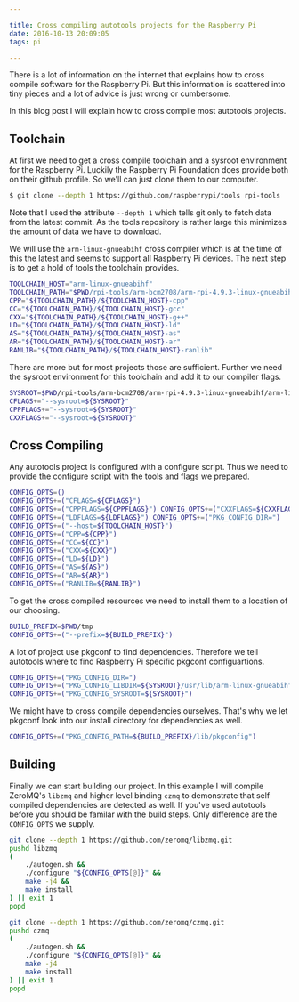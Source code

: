 ```yaml
---

title: Cross compiling autotools projects for the Raspberry Pi
date: 2016-10-13 20:09:05
tags: pi

---
```


There is a lot of information on the internet that explains how to cross compile
software for the Raspberry Pi. But this information is scattered into tiny
pieces and a lot of advice is just wrong or cumbersome.

In this blog post I will explain how to cross compile most autotools projects.

## Toolchain

At first we need to get a cross compile toolchain and a sysroot environment for
the Raspberry Pi. Luckily the Raspberry Pi Foundation does provide both on their
github profile. So we'll can just clone them to our computer.

```bash
$ git clone --depth 1 https://github.com/raspberrypi/tools rpi-tools
```

Note that I used the attribute `--depth 1` which tells git only to fetch data
from the latest commit. As the tools repository is rather large this minimizes
the amount of data we have to download.

We will use the `arm-linux-gnueabihf` cross compiler which is at the time of
this the latest and seems to support all Raspberry Pi devices. The next step is
to get a hold of tools the toolchain provides.

```bash
TOOLCHAIN_HOST="arm-linux-gnueabihf"
TOOLCHAIN_PATH="$PWD/rpi-tools/arm-bcm2708/arm-rpi-4.9.3-linux-gnueabihf/bin"
CPP="${TOOLCHAIN_PATH}/${TOOLCHAIN_HOST}-cpp"
CC="${TOOLCHAIN_PATH}/${TOOLCHAIN_HOST}-gcc"
CXX="${TOOLCHAIN_PATH}/${TOOLCHAIN_HOST}-g++"
LD="${TOOLCHAIN_PATH}/${TOOLCHAIN_HOST}-ld"
AS="${TOOLCHAIN_PATH}/${TOOLCHAIN_HOST}-as"
AR="${TOOLCHAIN_PATH}/${TOOLCHAIN_HOST}-ar"
RANLIB="${TOOLCHAIN_PATH}/${TOOLCHAIN_HOST}-ranlib"
```

There are more but for most projects those are sufficient. Further we need the
sysroot environment for this toolchain and add it to our compiler flags.

```bash
SYSROOT=$PWD/rpi-tools/arm-bcm2708/arm-rpi-4.9.3-linux-gnueabihf/arm-linux-gnueabihf/sysroot
CFLAGS+="--sysroot=${SYSROOT}"
CPPFLAGS+="--sysroot=${SYSROOT}"
CXXFLAGS+="--sysroot=${SYSROOT}"
```

## Cross Compiling

Any autotools project is configured with a configure script. Thus we need to
provide the configure script with the tools and flags we prepared.

```bash
CONFIG_OPTS=()
CONFIG_OPTS+=("CFLAGS=${CFLAGS}")
CONFIG_OPTS+=("CPPFLAGS=${CPPFLAGS}") CONFIG_OPTS+=("CXXFLAGS=${CXXFLAGS}")
CONFIG_OPTS+=("LDFLAGS=${LDFLAGS}") CONFIG_OPTS+=("PKG_CONFIG_DIR=")
CONFIG_OPTS+=("--host=${TOOLCHAIN_HOST}")
CONFIG_OPTS+=("CPP=${CPP}")
CONFIG_OPTS+=("CC=${CC}")
CONFIG_OPTS+=("CXX=${CXX}")
CONFIG_OPTS+=("LD=${LD}")
CONFIG_OPTS+=("AS=${AS}")
CONFIG_OPTS+=("AR=${AR}")
CONFIG_OPTS+=("RANLIB=${RANLIB}")
```

To get the cross compiled resources we need to install them to a location of our
choosing.

```bash
BUILD_PREFIX=$PWD/tmp
CONFIG_OPTS+=("--prefix=${BUILD_PREFIX}")
```

A lot of project use pkgconf to find dependencies. Therefore we tell autotools
where to find Raspberry Pi specific pkgconf configuartions.

```bash
CONFIG_OPTS+=("PKG_CONFIG_DIR=")
CONFIG_OPTS+=("PKG_CONFIG_LIBDIR=${SYSROOT}/usr/lib/arm-linux-gnueabihf/pkgconfig:${SYSROOT}/usr/share/pkgconfig")
CONFIG_OPTS+=("PKG_CONFIG_SYSROOT=${SYSROOT}")
```

We might have to cross compile dependencies ourselves. That's why we let pkgconf
look into our install directory for dependencies as well.

```bash
CONFIG_OPTS+=("PKG_CONFIG_PATH=${BUILD_PREFIX}/lib/pkgconfig")
```

## Building

Finally we can start building our project. In this example I will compile
ZeroMQ's `libzmq` and higher level binding `czmq` to demonstrate that self
compiled dependencies are detected as well. If you've used autotools before you
should be familar with the build steps. Only difference are the `CONFIG_OPTS` we
supply.

```bash
git clone --depth 1 https://github.com/zeromq/libzmq.git
pushd libzmq
(
    ./autogen.sh &&
    ./configure "${CONFIG_OPTS[@]}" &&
    make -j4 &&
    make install
) || exit 1
popd

git clone --depth 1 https://github.com/zeromq/czmq.git
pushd czmq
(
    ./autogen.sh &&
    ./configure "${CONFIG_OPTS[@]}" &&
    make -j4
    make install
) || exit 1
popd
```
